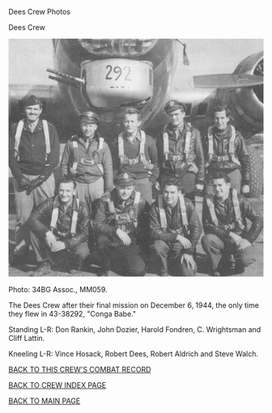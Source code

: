 
Dees Crew Photos






 




Dees Crew  
  

![](Dees.jpg)  

Photo: 34BG Assoc., MM059.  

The Dees Crew after their final mission on December 6, 1944, the only time they flew in 43-38292, "Conga Babe."  

Standing L-R: Don Rankin, John Dozier, Harold Fondren, C. Wrightsman and Cliff Lattin.  

Kneeling L-R: Vince Hosack, Robert Dees, Robert Aldrich and Steve Walch.  

  

[BACK TO THIS CREW'S COMBAT RECORD](crews/Dees.md)  

[BACK TO CREW INDEX PAGE](000crews.md)  

[BACK TO MAIN PAGE](index.html)


